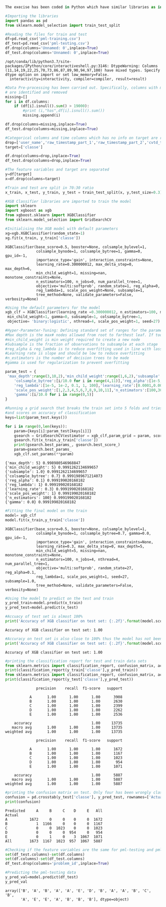 ```python
The execise has been coded in Python which have similar libraries as in R and the same logic follows. The data is first processed following which data is split into train and test. XGB is used along with grid search to train the model. The accuracy is almost 100% which shows how powerful XGB is. The model is then used to predict on the test data.
```


```python
#Importing the libraries
import pandas as pd
from sklearn.model_selection import train_test_split
```


```python
#Reading the files for train and test
df=pd.read_csv('pml-training.csv')
df_test=pd.read_csv('pml-testing.csv')
df.drop(columns='Unnamed: 0',inplace=True)
df_test.drop(columns='Unnamed: 0',inplace=True)
```

    /opt/conda/lib/python3.7/site-packages/IPython/core/interactiveshell.py:3146: DtypeWarning: Columns (11,14,19,22,25,70,73,86,87,89,90,94,97,100) have mixed types. Specify dtype option on import or set low_memory=False.
      interactivity=interactivity, compiler=compiler, result=result)



```python
#Data Pre-processing has been carried out. Specifically, columns with more than 19,000 null values
# are identified and removed
missing=[]
for i in df.columns:
    if (df[i].isnull().sum() > 19000):
        #print (i,"has",df[i].isnull().sum())
        missing.append(i)

df.drop(columns=missing,inplace=True)
df_test.drop(columns=missing,inplace=True)
```


```python
#Categorical columns and time columns which has no info on target are removed after examining data
drop=['user_name','raw_timestamp_part_1','raw_timestamp_part_2','cvtd_timestamp','new_window']
target=['classe']

df.drop(columns=drop,inplace=True)
df_test.drop(columns=drop,inplace=True)
```


```python
#The feature variables and target are separated
y=df[target]
x=df.drop(columns=target)
```


```python
#Train and test are split in 70:30 ratio
x_train, x_test, y_train, y_test = train_test_split(x, y,test_size=0.3)
```


```python
#XGB Classifier libraries are imported to train the model
import sklearn
import xgboost as xgb
from xgboost.sklearn import XGBClassifier
from sklearn.model_selection import GridSearchCV  
```


```python
#Initialising the XGB model with default parameters
xg=xgb.XGBClassifier(random_state=1)
xg.fit(x_train, y_train['classe'])
```




    XGBClassifier(base_score=0.5, booster=None, colsample_bylevel=1,
                  colsample_bynode=1, colsample_bytree=1, gamma=0, gpu_id=-1,
                  importance_type='gain', interaction_constraints=None,
                  learning_rate=0.300000012, max_delta_step=0, max_depth=6,
                  min_child_weight=1, missing=nan, monotone_constraints=None,
                  n_estimators=100, n_jobs=0, num_parallel_tree=1,
                  objective='multi:softprob', random_state=1, reg_alpha=0,
                  reg_lambda=1, scale_pos_weight=None, subsample=1,
                  tree_method=None, validate_parameters=False, verbosity=None)




```python
#Using the default parameters for the model
xgb_clf = XGBClassifier(learning_rate =0.300000012, n_estimators=100, max_depth=6,
 min_child_weight=1, gamma=0, subsample=1, colsample_bytree=1,
 objective= 'binary:logistic', nthread=4, scale_pos_weight=1, seed=27)
```


```python
#Hyper-Parameter-Tuning: Defining standard set of ranges for the parameters
#Max depth is the max# nodes allowed from root to farthest leaf. If too high, leads to overfitting
#min_child_weight is min weight required to create a new node
#Subsample is the fraction of observations to subsample at each stage
#reg_alpha & reg_lambda is to reduce overfitting used in line with lasso regression
#Learning rate is slope and should be low to reduce overfitting
#n_estimators is the number of decision trees to be made
#gamma is used for regularization to prevent overfitting

param_test = {
 'max_depth':range(3,10,2),'min_child_weight':range(1,6,2),'subsample':[i/10.0 for i in range(6,11)],
    'colsample_bytree':[i/10.0 for i in range(4,11)],'reg_alpha':[1e-5, 1e-2, 0.1, 1, 100],
    'reg_lambda':[1e-5, 1e-2, 0.1, 1, 100],'learning_rate':[0.0001,0.001,0.01,0.1,0.2,0.3],
    'scale_pos_weight':[1,2,3,4,5,6,7,8,9,10,11],'n_estimators':[100,300,500,700,900],
    'gamma':[i/10.0 for i in range(0,5)]
}
```


```python
#Running a grid search that breaks the train set into 5 folds and tries every combination of parameters
#and scores on accuracy of classification
keys=list(param_test.keys())

for i in range(0,len(keys)):
    param={keys[i]:param_test[keys[i]]}
    gsearch = GridSearchCV(estimator = xgb_clf,param_grid = param, scoring='accuracy',iid=False, cv=5)
    gsearch.fit(x_train,y_train['classe'])
    print(gsearch.best_params_, gsearch.best_score_)
    param=gsearch.best_params_
    xgb_clf.set_params(**param)
```

    {'max_depth': 5} 0.998980546968847
    {'min_child_weight': 5} 0.9991262134699657
    {'subsample': 1.0} 0.9991262134699657
    {'colsample_bytree': 0.7} 0.9991989671214073
    {'reg_alpha': 0.1} 0.999199020168182
    {'reg_lambda': 1} 0.999199020168182
    {'learning_rate': 0.3} 0.999199020168182
    {'scale_pos_weight': 1} 0.999199020168182
    {'n_estimators': 100} 0.999199020168182
    {'gamma': 0.0} 0.999199020168182



```python
#Fitting the final model on the train
model= xgb_clf
model.fit(x_train,y_train['classe'])
```




    XGBClassifier(base_score=0.5, booster=None, colsample_bylevel=1,
                  colsample_bynode=1, colsample_bytree=0.7, gamma=0.0, gpu_id=-1,
                  importance_type='gain', interaction_constraints=None,
                  learning_rate=0.3, max_delta_step=0, max_depth=5,
                  min_child_weight=5, missing=nan, monotone_constraints=None,
                  n_estimators=100, n_jobs=4, nthread=4, num_parallel_tree=1,
                  objective='multi:softprob', random_state=27, reg_alpha=0.1,
                  reg_lambda=1, scale_pos_weight=1, seed=27, subsample=1.0,
                  tree_method=None, validate_parameters=False, verbosity=None)




```python
#Using the model to predict on the test and train
y_pred_train=model.predict(x_train)
y_pred_test=model.predict(x_test)
```


```python
#Accuacy of test set is almost 100%
print('Accuracy of XGB classifier on test set: {:.2f}'.format(model.score(x_test, y_test)))
```

    Accuracy of XGB classifier on test set: 1.00



```python
#Accuracy on test set is also close to 100% thus the model has not been overfitted
print('Accuracy of XGB classifier on test set: {:.2f}'.format(model.score(x_train, y_train)))
```

    Accuracy of XGB classifier on test set: 1.00



```python
#printing the classification report for test and train data sets
from sklearn.metrics import classification_report, confusion_matrix, accuracy_score
print(classification_report(y_train['classe'],y_pred_train))
from sklearn.metrics import classification_report, confusion_matrix, accuracy_score
print(classification_report(y_test['classe'],y_pred_test))
```

                  precision    recall  f1-score   support
    
               A       1.00      1.00      1.00      3908
               B       1.00      1.00      1.00      2630
               C       1.00      1.00      1.00      2399
               D       1.00      1.00      1.00      2262
               E       1.00      1.00      1.00      2536
    
        accuracy                           1.00     13735
       macro avg       1.00      1.00      1.00     13735
    weighted avg       1.00      1.00      1.00     13735
    
                  precision    recall  f1-score   support
    
               A       1.00      1.00      1.00      1672
               B       1.00      1.00      1.00      1167
               C       1.00      1.00      1.00      1023
               D       1.00      1.00      1.00       954
               E       1.00      1.00      1.00      1071
    
        accuracy                           1.00      5887
       macro avg       1.00      1.00      1.00      5887
    weighted avg       1.00      1.00      1.00      5887
    



```python
#printing the confusion matrix on test. Only four has been wrongly classified
confusion = pd.crosstab(y_test['classe'], y_pred_test, rownames=['Actual'], colnames=['Predicted'], margins=True)
print(confusion)
```

    Predicted     A     B     C    D     E   All
    Actual                                      
    A          1672     0     0    0     0  1672
    B             1  1166     0    0     0  1167
    C             0     0  1023    0     0  1023
    D             0     0     0  954     0   954
    E             0     1     0    3  1067  1071
    All        1673  1167  1023  957  1067  5887



```python
#Checking if the feature variables are the same for pml-testing and pml-training sets
set(df_test.columns)-set(df.columns)
set(df.columns)-set(df_test.columns)
df_test.drop(columns='problem_id',inplace=True)
```


```python
#Predicting the pml-testing data 
y_pred_val=model.predict(df_test)
y_pred_val
```




    array(['B', 'A', 'B', 'A', 'A', 'E', 'D', 'B', 'A', 'A', 'B', 'C', 'B',
           'A', 'E', 'E', 'A', 'B', 'B', 'B'], dtype=object)


